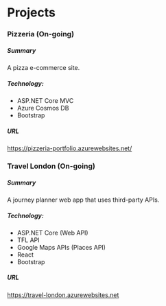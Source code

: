 # Projects

### Pizzeria (On-going)
##### Summary
A pizza e-commerce site.

##### Technology:
- ASP.NET Core MVC
- Azure Cosmos DB
- Bootstrap

##### URL
<https://pizzeria-portfolio.azurewebsites.net/>
 
### Travel London (On-going)
##### Summary
A journey planner web app that uses third-party APIs.

##### Technology:
- ASP.NET Core (Web API)
- TFL API
- Google Maps APIs (Places API)
- React
- Bootstrap

##### URL
<https://travel-london.azurewebsites.net>
